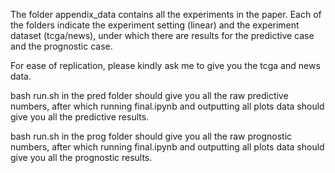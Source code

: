 The folder appendix_data contains all the experiments in the paper. Each of the folders indicate the experiment setting (linear) and
the experiment dataset (tcga/news), under which there are results for the predictive case and the prognostic case.

For ease of replication, please kindly ask me to give you the tcga and news data.

bash run.sh in the pred folder should give you all the raw predictive numbers, after which running final.ipynb and outputting all plots data should give you all the predictive results.

bash run.sh in the prog folder should give you all the raw prognostic numbers, after which running final.ipynb and outputting all plots data should give you all the prognostic results.
